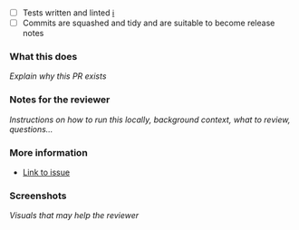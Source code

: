 - [ ] Tests written and linted [ℹ︎](https://github.com/snyk/general/wiki/Tests)
- [ ] Commits are squashed and tidy and are suitable to become release notes

### What this does

_Explain why this PR exists_

### Notes for the reviewer

_Instructions on how to run this locally, background context, what to review, questions…_

### More information

- [Link to issue]()

### Screenshots

_Visuals that may help the reviewer_
